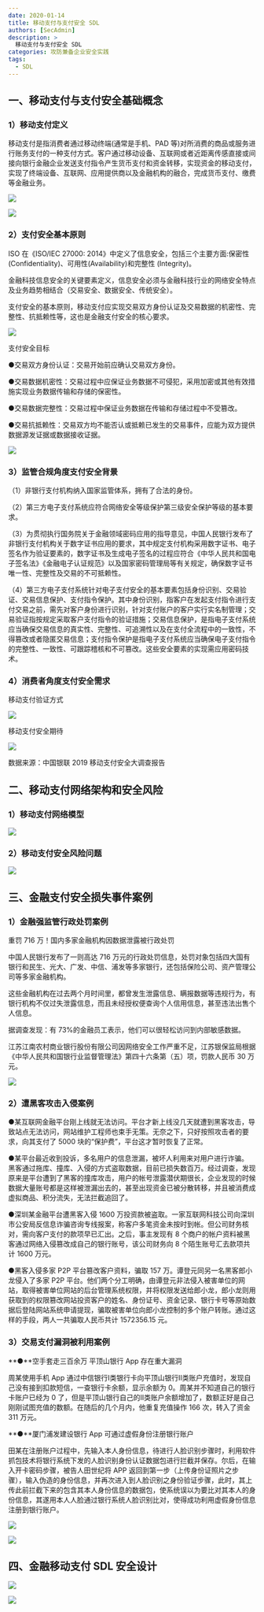 ```yaml
---
date: 2020-01-14
title: 移动支付与支付安全 SDL
authors: [SecAdmin]
description: >
  移动支付与支付安全 SDL
categories: 攻防兼备企业安全实践
tags:
  - SDL
---
```


## 一、移动支付与支付安全基础概念 

### 1）移动支付定义 

移动支付是指消费者通过移动终端(通常是手机、PAD 等)对所消费的商品或服务进行账务支付的一种支付方式。客户通过移动设备、互联网或者近距离传感直接或间接向银行金融企业发送支付指令产生货币支付和资金转移，实现资金的移动支付，实现了终端设备、互联网、应用提供商以及金融机构的融合，完成货币支付、缴费等金融业务。

![](1657955495070-e5301817-95bc-417f-a8bb-4d046cf2cf94.webp)

![](1657955496751-60fb8d13-1422-46f6-b79a-b673a3e412dc.webp)


### 2）支付安全基本原则 

ISO 在《ISO/IEC 27000: 2014》中定义了信息安全，包括三个主要方面:保密性 (Confidentiality)、可用性(Availability)和完整性 (Integrity)。

金融科技信息安全的关键要素定义，信息安全必须与金融科技行业的网络安全特点及业务趋势相结合（交易安全、数据安全、传统安全）。

支付安全的基本原则，移动支付应实现交易双方身份认证及交易数据的机密性、完整性、抗抵赖性等，这也是金融支付安全的核心要求。

![](1657955495922-1e797a80-fc19-41d2-aaac-a30141b13c58.webp)



支付安全目标

●交易双方身份认证：交易开始前应确认交易双方身份。

●交易数据机密性：交易过程中应保证业务数据不可侵犯，采用加密或其他有效措施实现业务数据传输和存储的保密性。

●交易数据完整性：交易过程中保证业务数据在传输和存储过程中不受篡改。

●交易抗抵赖性：交易双方均不能否认或抵赖已发生的交易事件，应能为双方提供数据源发证据或数据接收证据。

![](1657955496216-d38259ba-0dbd-4874-9059-1c13684e26da.webp)



### 3）监管合规角度支付安全背景 

（1）非银行支付机构纳入国家监管体系，拥有了合法的身份。

（2）第三方电子支付系统应符合网络安全等级保护第三级安全保护等级的基本要求。

（3）为贯彻执行国务院关于金融领域密码应用的指导意见，中国人民银行发布了非银行支付机构关于数字证书应用的要求，其中规定支付机构采用数字证书、电子签名作为验证要素的，数字证书及生成电子签名的过程应符合《中华人民共和国电子签名法》《金融电子认证规范》以及国家密码管理局等有关规定，确保数字证书唯一性、完整性及交易的不可抵赖性。

（4）第三方电子支付系统针对电子支付安全的基本要素包括身份识别、交易验证、交易信息保护、支付指令保护。其中身份识别，指客户在发起支付指令进行支付交易之前，需先对客户身份进行识别，针对支付账户的客户实行实名制管理；交易验证指按规定采取客户支付指令的验证措施；交易信息保护，是指电子支付系统应当确保交易信息的真实性、完整性、可追溯性以及在支付全流程中的一致性，不得篡改或者隐匿交易信息；支付指令保护是指电子支付系统应当确保电子支付指令的完整性、一致性、可跟踪稽核和不可篡改。这些安全要素的实现需应用密码技术。

### 4）消费者角度支付安全需求 

 移动支付验证方式 

![](1657955496792-b1a63aa7-234e-4c2a-ad2f-5d77ee90ebc6.webp)

 移动支付安全期待 

![](1657955497981-fbd73a1a-7e10-4007-9e27-742081c326f1.webp)

数据来源：中国银联 2019 移动支付安全大调查报告



## 二、移动支付网络架构和安全风险 

### 1）移动支付网络模型 

![](1657955497578-25bfb045-e638-4e80-8068-d849f60dd9b2.webp)


### 2）移动支付安全风险问题 

![](1657955498120-1f41387f-6e63-49cf-bec2-39dbcc61b63b.webp)


## 三、金融支付安全损失事件案例 

### 1）金融强监管行政处罚案例 

重罚 716 万！国内多家金融机构因数据泄露被行政处罚

中国人民银行发布了一则高达 716 万元的行政处罚信息，处罚对象包括四大国有银行和民生、光大、广发、中信、浦发等多家银行，还包括保险公司、资产管理公司等多家金融机构。

这些金融机构在过去两个月时间里，都曾发生泄露信息、瞒报数据等违规行为，有银行机构不仅过失泄露信息，而且未经授权便查询个人信用信息，甚至违法出售个人信息。

据调查发现：有 73%的金融员工表示，他们可以很轻松访问到内部敏感数据。


江苏江南农村商业银行股份有限公司因网络安全工作严重不足，江苏银保监局根据《中华人民共和国银行业监督管理法》第四十六条第（五）项，罚款人民币 30 万元。

![](1657955500779-9f78e996-307e-4755-847d-7a3668d7d6ac.webp)


### 2）遭黑客攻击入侵案例 

●某互联网金融平台刚上线就无法访问。平台才新上线没几天就遭到黑客攻击，导致站点无法访问，网站维护工程师也束手无策。无奈之下，只好按照攻击者的要求，向其支付了 5000 块的“保护费”，平台这才暂时恢复了正常。

●某平台最近收到投诉，多名用户的信息泄漏，被坏人利用来对用户进行诈骗。 黑客通过拖库、撞库、入侵的方式盗取数据，目前已损失数百万。经过调查，发现原来是平台遭到了黑客的撞库攻击，用户的帐号泄露潜伏期很长，企业发现的时候数据大量账号都是这样被泄漏出去的，甚至出现资金已被分散转移，并且被消费成虚拟商品、积分流失，无法拦截追回了。

●深圳某金融平台遭黑客入侵 1600 万投资款被盗取。一家互联网科技公司向深圳市公安局反信息诈骗咨询专线报案，称客户多笔资金未按时到帐。但公司财务核对，需向客户支付的款项早已汇出。之后，事主发现有 8 个商户的帐户资料被黑客通过网络入侵篡改成自己的银行账号，该公司财务向 8 个陌生账号汇去款项共计 1600 万元。

●黑客入侵多家 P2P 平台篡改客户资料，骗取 157 万。谭登元同另一名黑客郎小龙侵入了多家 P2P 平台。他们两个分工明确，由谭登元非法侵入被害单位的网站，取得被害单位网站的后台管理系统权限，并将权限发送给郎小龙，郎小龙则用获取到的权限篡改网站投资客户的姓名、身份证号、资金记录、银行卡号等原始数据后登陆网站系统申请提现，骗取被害单位向郎小龙控制的多个账户转账。通过这样的手段，两人一共骗取人民币共计 1572356.15 元。

### 3）交易支付漏洞被利用案例 

**●**空手套走三百余万 平顶山银行 App 存在重大漏洞

周某使用手机 App 通过中信银行Ⅰ类银行卡向平顶山银行Ⅱ类账户充值时，发现自己没有接到扣款短信，一查银行卡余额，显示余额为 0。周某并不知道自己的银行卡账户已经为 0 了，但是平顶山银行自己的Ⅱ类账户余额增加了，数额正好是自己刚刚试图充值的数额。在随后的几个月内，他重复充值操作 166 次，转入了资金 311 万元。

**●**厦门浦发建设银行 App 可通过虚假身份注册银行账户

田某在注册账户过程中，先输入本人身份信息，待进行人脸识别步骤时，利用软件抓包技术将银行系统下发的人脸识别身份认证数据包进行拦截并保存。尔后，在输入开卡密码步骤，被告人田世纪将 APP 返回到第一步（上传身份证照片之步骤），输入伪造的身份信息，并再次进入到人脸识别之身份验证步骤，此时，其上传此前拦截下来的包含其本人身份信息的数据包，使系统误以为要比对其本人的身份信息，其遂用本人人脸通过银行系统人脸识别比对，使得成功利用虚假身份信息注册到银行账户。



![](1657955499145-66382438-6827-46e5-879f-bae8f6be7022.webp)

![](1657955499233-31d0dba6-e999-475e-ba5f-6655c6accdb6.webp)



## 四、金融移动支付 SDL 安全设计 

![](1657955499707-66ab3010-3685-4ad0-80f6-4eeff9b31619.webp)



![](1657955500044-e0f9d9b6-8c45-44fa-a03e-025a9f7cae6d.webp)

